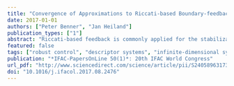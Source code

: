 ```yaml
---
title: "Convergence of Approximations to Riccati-based Boundary-feedback Stabilization of Laminar Flows"
date: 2017-01-01
authors: ["Peter Benner", "Jan Heiland"]
publication_types: ["1"]
abstract: "Riccati-based feedback is commonly applied for the stabilization of flows in theory and in simulations. Nonetheless, there are few attempts to show the convergence of numerically computed feedback gains to the feedback defined by the actual model. In this work, we investigate how standard finite-dimensional formulations approximate the system dynamics and provide sufficient conditions for the convergence of the numerical approximations. The sufficient conditions are partially established for the model problem of the cylinder wake."
featured: false
tags: ["robust control", "descriptor systems", "infinite-dimensional systems", "spatial discretization", "open access"]
publication: "*IFAC-PapersOnLine 50(1)*: 20th IFAC World Congress"
url_pdf: "http://www.sciencedirect.com/science/article/pii/S2405896317333931"
doi: "10.1016/j.ifacol.2017.08.2476"
---
```


